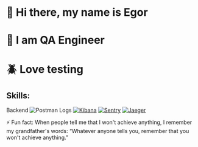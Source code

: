 # 👋 Hi there, my name is Egor
# 👀 I am QA Engineer
# 🪲 Love testing

## Skills: 
Backend
![Postman](https://img.shields.io/badge/-Postman-000010?style=for-the-badge&logo=postman)
Logs
[![Kibana](https://icons8.com/icon/3kWVd8r9XzWA/kibana)](https://www.elastic.co/kibana/)
[![Sentry](https://icons8.com/icon/9OGYUSJBTyVk/sentry)](https://sentry.io/)
[![Jaeger](https://icons8.com/icon/9OGYUSJBTyVk/jaeger)](https://www.jaegertracing.io/)

⚡ Fun fact: When people tell me that I won't achieve anything, I remember my grandfather's words: “Whatever anyone tells you, remember that you won't achieve anything.” 




